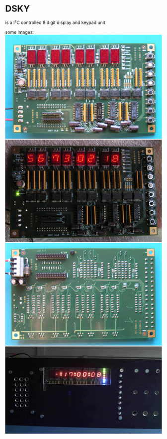 # DSKY
is a I²C controlled 8 digit display and keypad unit


some images:
![view at top side](img/view_top.jpg)
![view at display](img/view_top_displaying.jpg)
![view at connectors on bottom side](img/view_bottom.jpg)
![mounted in a 19 inch front panel](img/dsky_19inch.jpg)

